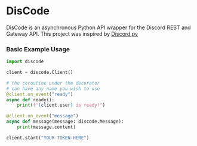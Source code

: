 # DisCode
DisCode is an asynchronous Python API wrapper for the Discord REST and Gateway API. This project was inspired by [Discord.py](https://github.com/rapptz/discord.py) 

### Basic Example Usage
```py
import discode

client = discode.Client()

# the coroutine under the decorator
# can have any name you wish to use
@client.on_event("ready")
async def ready():
    print(f"{client.user} is ready!")

@client.on_event("message")
async def message(message: discode.Message):
    print(message.content)

client.start("YOUR-TOKEN-HERE")
```